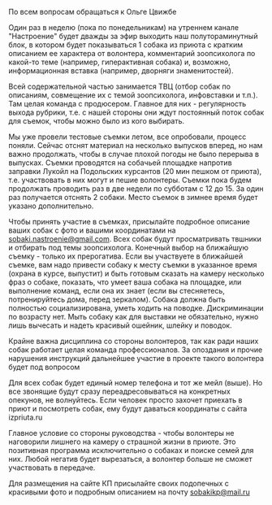 По всем вопросам обращаться к Ольге Цвижбе

Один раз в неделю (пока по понедельникам) на утреннем канале "Настроение" будет дважды за эфир выходить наш полутораминутный блок, в котором будет показываться 1 собака из приюта с кратким описанием ее характера от волонтера, комментарий зоопсихолога по какой-то теме (например, гиперактивная собака) и, возможно, информационная вставка (например, дворняги знаменитостей).

Всей содержательной частью занимается ТВЦ (отбор собак по описаниям, совмещение их с темой зоопсихолога, инфовставки и т.п.). Там целая команда с продюсером. Главное для них - регулярность выхода рубрики, т.е. с нашей стороны они ждут постоянный поток собак для съемок, чтобы можно было из кого выбирать.

Мы уже провели тестовые съемки летом, все опробовали, процесс поняли. Сейчас отснят материал на несколько выпусков вперед, но нам важно продолжать, чтобы в случае плохой погоды не было перерыва в выпусках. Съемки проводятся на собачьей площадке напротив заправки Лукойл на Подольских курсантов (20 мин пешком от приюта), т.е. участвовать в них могут и пешие волонтеры. Съемки пока будем продолжать проводить раз в две недели по субботам  с 12 до 15. За один раз получается отснять 2 собаки.
Место съемок в зимнее время будет указано дополнительно.

Чтобы принять участие в съемках, присылайте подробное описание ваших собак с фото и вашими координатами на sobaki.nastroenie@gmail.com. Всех собак будут просматривать твшники и отбирать под темы зоопсихолога. Конечный выбор на ближайшую съемку - только их прерогатива. Если вы участвуете в ближайшей съемке, вам надо привести собаку к месту съемки в указанное время (охрана в курсе, выпустит) и быть готовым сказать на камеру несколько фраз о собаке, показать, что умеет ваша собака на площадке, или выполнение команд, если она их знает (если вы стесняетесь, потренируйтесь дома, перед зеркалом). Собака должна быть полностью социализирована, уметь ходить на поводке. Дискриминации по возрасту нет. Мыть собаку как для выставки не обязательно, нужно лишь вычесать и надеть красивый ошейник, шлейку и поводок.

Крайне важна дисциплина со стороны волонтеров, так как ради наших собак работает целая команда профессионалов. За опоздания и прочие нарушения инструкций дальнейшее участие в проекте такого волонтера будет под вопросом

Для всех собак будет единый номер телефона и тот же мейл (выше). Но все звонящие будут сразу переадресовываться на конкретных опекунов, не волнуйтесь. Если человек просто захочет приехать в приют и посмотреть собак, ему будут даваться координаты с сайта izpriuta.ru

Главное условие со стороны руководства - чтобы волонтеры не наговорили лишнего на камеру о страшной жизни в приюте. Это позитивная программа исключительно о собаках и поиске семей для них. Любой негатив будет вырезаться, а волонтер больше не сможет участвовать в передаче.

Для размещения на сайте КП присылайте своих подопечных с красивыми фото и подробным описанием на почту sobakikp@mail.ru
